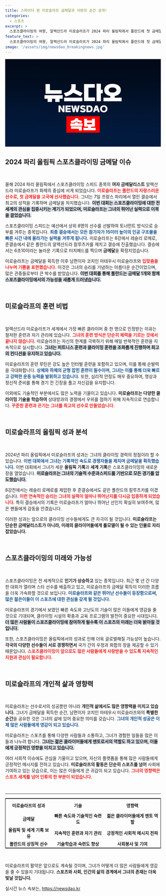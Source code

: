 ```yaml
---
title: 스파이더 퀸 미로슬라프 금메달과 사랑의 순간 공개!
categories:
  - 스포츠
excerpt: >
  스포츠클라이밍의 여왕, 알렉산드라 미로슬라프가 2024 파리 올림픽에서 폴란드에 첫 금메달을 안겼습니다! 남편과의 로맨틱한 순간이 더해진 그녀의 승리 스토리를 만나보세요.
feature_text: >
  스포츠클라이밍의 여왕, 알렉산드라 미로슬라프가 2024 파리 올림픽에서 폴란드에 첫 금메달을 안겼습니다! 남편과의 로맨틱한 순간이 더해진 그녀의 승리 스토리를 만나보세요.
image: '/assets/img/newsdao_breakingnews.jpg'
---
```


<p><img src="/assets/img/newsdao_breakingnews.jpg" alt="cryptoinkorea 속보" /></p>

<h2 data-ke-size="size26">2024 파리 올림픽 스포츠클라이밍 금메달 이슈</h2>

<p data-ke-size="size16">&nbsp;</p>

<p>올해 2024 파리 올림픽에서 스포츠클라이밍 스피드 종목의 <b>여자 금메달리스트</b> 알렉산드라 미로슬라프가 화제의 중심에 서게 되었습니다. <b><span style="color: #ee2323;">미로슬라프는 폴란드의 자랑스러운 선수로, 첫 금메달을 고국에 선사했습니다.</span></b> 그녀는 7일 프랑스 파리에서 열린 결승에서 최고의 성적을 기록하며 금메달을 차지했습니다. <b><span style="background-color: #21538527;">이번 대회는 스포츠클라이밍에 대한 전 세계의 관심을 집중시키는 계기가 되었으며, 미로슬라프는 그녀의 뛰어난 실력으로 이목을 끌었습니다.</span></b></p>

<p>스포츠클라이밍 스피드는 예선에서 상위 8명의 선수를 선발하여 토너먼트 방식으로 승부를 겨루는 종목입니다. <b><span style="color: #1a5490;">최종 결승에서는 모든 참가자가 15미터 높이의 인공 구조물을 빠른 시간 내에 올라가는 실력을 겨루게 됩니다.</span></b> 미로슬라프는 8강에서 레슬리 로메로, 준결승에서 같은 폴란드의 알렉산드라 칼루츠카를 제치고 결승에 진출했습니다. 결승에서는 6초10이라는 놀라운 기록으로 터치패드를 찍으며 <b>금메달</b>을 확정지었습니다.</p>

<p>미로슬라프는 금메달을 획득한 이후 남편이자 코치인 마테우시 미로슬라프와 <b><span style="color: #ee2323;">입맞춤을 나누며 기쁨을 표현했습니다.</span></b> 이것은 그녀의 승리를 기념하는 아름다운 순간이었으며, 많은 관중들로부터 큰 박수를 받았습니다. <b><span style="background-color: #21538527;">이번 대회를 통해 폴란드는 금메달 1개와 함께 스포츠클라이밍에서의 가능성을 새롭게 드러냈습니다.</span></b></p>

<p data-ke-size="size16">&nbsp;</p>

<h2 data-ke-size="size26">미로슬라프의 훈련 비법</h2>

<p data-ke-size="size16">&nbsp;</p>

<p>알렉산드라 미로슬라프가 세계에서 가장 빠른 클라이머 중 한 명으로 인정받는 이유는 철저한 훈련과 자기 관리에 있습니다. <b><span style="color: #ee2323;">그녀의 훈련 방식은 단순히 체력을 기르는 것에서 끝나지 않습니다.</span></b> 미로슬라프는 자신의 한계를 극복하기 위해 매일 반복적인 훈련을 지속적으로 실시합니다. <b><span style="background-color: #21538527;">그녀는 피트니스 훈련과 클라이밍 훈련을 조화롭게 진행하며 최고의 컨디션을 유지하고 있습니다.</span></b></p>

<p>미로슬라프의 훈련 루틴은 강도 높은 인터벌 훈련을 포함하고 있으며, 이를 통해 순발력을 극대화합니다. <b><span style="color: #1a5490;">상체와 하체의 균형 잡힌 훈련이 필수이며, 그녀는 이를 통해 더욱 빠르고 강력한 운동 능력을 발휘하고 있습니다.</span></b> 또한, 심리적 안정도 매우 중요하여, 명상과 정신적 준비를 통해 경기 전 긴장을 풀고 자신감을 유지합니다.</p>

<p>이외에도 기술적인 부분에서도 많은 노력을 기울이고 있습니다. <b>미로슬라프는 다양한 클라이밍 기술을 학습하여</b> 상대방과의 경쟁에서 우위를 점하기 위해 지속적으로 연습합니다. <b><span style="color: #ee2323;">꾸준한 훈련과 끈기는 그녀를 최고의 선수로 만들었습니다.</span></b></p>

<p data-ke-size="size16">&nbsp;</p>

<h2 data-ke-size="size26">미로슬라프의 올림픽 성과 분석</h2>

<p data-ke-size="size16">&nbsp;</p>

<p>2024년 파리 올림픽에서 미로슬라프의 성과는 그녀의 클라이밍 경력의 정점이라 할 수 있습니다. <b><span style="color: #1a5490;">이번 대회에서 그녀는 기록적인 속도로 경쟁자들을 제치며 금메달을 획득했습니다.</span></b> 이번 대회에서 그녀가 세운 <b>올림픽 기록</b>과 <b>세계 기록</b>은 스포츠클라이밍의 새로운 장을 열었습니다. <b><span style="background-color: #21538527;">미로슬라프는 그녀의 기술적 수준과스피드를 기반으로 모든 경기를 압도했습니다.</span></b></p>

<p>8강전에서는 레슬리 로메로를 제압한 후 준결승에서도 같은 폴란드의 칼루츠카를 이겼습니다. <b><span style="color: #ee2323;">이런 연속적인 승리는 그녀의 실력이 얼마나 뛰어난지를 다시금 입증하게 되었습니다.</span></b> 특히 결승에서의 기록은 미로슬라프가 얼마나 뛰어난 선인지 확실히 보여주며, 많은 팬들에게 감동을 안겼습니다.</p>

<p>이러한 성과는 앞으로의 클라이밍 선수들에게도 큰 자극이 될 것입니다. <b>미로슬라프는 단순한 금메달리스트가 아니라, 미래의 클라이머들에게 롤모델이 될 수 있는 인물로 자리 잡았습니다.</b></p>

<p data-ke-size="size16">&nbsp;</p>

<h2 data-ke-size="size26">스포츠클라이밍의 미래와 가능성</h2>

<p data-ke-size="size16">&nbsp;</p>

<p>스포츠클라이밍은 전 세계적으로 <b>인기가 상승하고</b> 있는 종목입니다. 최근 몇 년 간 다양한 대회가 열리며 스타 선수를 배출하고 있고, 미로슬라프의 금메달 획득이 이러한 흐름을 더욱 가속화할 것으로 보입니다. <b><span style="color: #1a5490;">미로슬라프와 같은 뛰어난 선수들이 등장함으로써, 많은 젊은이들이 이 스포츠에 대한 관심을 갖게 될 것입니다.</span></b></p>

<p>미로슬라프의 경기에서 보였던 빠른 속도와 고난도의 기술이 많은 이들에게 영감을 줄 것으로 기대되며, 클라이밍 시설의 확충과 교육 프로그램의 발전이 중요한 시대입니다. <b><span style="background-color: #21538527;">더 많은 사람들이 스포츠클라이밍에 참여하게 될수록 이 스포츠의 미래는 더욱 밝아질 것입니다.</span></b></p>

<p>또한, 스포츠클라이밍은 올림픽에서의 성과로 인해 더욱 글로벌해질 가능성이 높습니다. <b>각국의 다양한 선수들이 서로 경쟁하면서</b> 국가 간의 우정과 화합의 장을 제공할 수 있기 때문입니다. <b><span style="color: #ee2323;">스포츠클라이밍이 앞으로도 많은 사람들에게 사랑받을 수 있도록 지속적인 지원과 관심이 필요합니다.</span></b></p>

<p data-ke-size="size16">&nbsp;</p>

<h2 data-ke-size="size26">미로슬라프의 개인적 삶과 영향력</h2>

<p data-ke-size="size16">&nbsp;</p>

<p>미로슬라프는 선수로서의 성공뿐만 아니라 <b>개인적 삶에서도 많은 영향력을 미치고 있습니다.</b> 그녀가 금메달을 획득한 순간, 남편이자 코치인 마테우시 미로슬라프와의 <b>특별한 순간</b>을 공유한 것은 그녀의 삶에 있어 중요한 의미를 갖습니다. <b><span style="color: #1a5490;">그녀의 개인적 성공은 이제 많은 사람들에게 영감이 되고 있습니다.</span></b></p>

<p>미로슬라프는 스포츠를 통해 다양한 사람들과 소통하고, 그녀가 경험한 일들을 많은 이들과 나누려 합니다. <b><span style="background-color: #21538527;">그녀는 젊은 클라이머들에게 멘토로서의 역할도 하고 있으며, 이들에게 긍정적인 영향을 미치고 있습니다.</span></b></p>

<p>여러 사회적 이슈에도 관심을 기울이고 있으며, 자신의 플랫폼을 통해 많은 사람들에게 긍정적인 메시지를 전하고 있습니다. <b>미로슬라프의 활동은 단순히 스포츠를 넘어</b> 사회에 기여하고 있는 모습으로, 이는 많은 이들에게 큰 귀감이 되고 있습니다. <b><span style="color: #ee2323;">그녀의 영향력은 스포츠 세계를 넘어 인류의 한 부분이 되었습니다.</span></b></p>

<p data-ke-size="size16">&nbsp;</p>

<hr>

<table style="width:100%; border-collapse:collapse; border:1px solid #000;">
<tr>
<td style="text-align: center; height: 37px;"><b>미로슬라프의 성과</b></td>
<td style="text-align: center; height: 37px;"><b>기술</b></td>
<td style="text-align: center; height: 37px;"><b>영향력</b></td>
</tr>
<tr>
<td style="text-align: center; height: 17px;"><b>금메달</b></td>
<td style="text-align: center; height: 17px;"><b>빠른 속도와 기술적인 숙련도</b></td>
<td style="text-align: center; height: 17px;"><b>젊은 클라이머들에게 멘토 역할</b></td>
</tr>
<tr>
<td style="text-align: center; height: 17px;"><b>올림픽 및 세계 기록 보유</b></td>
<td style="text-align: center; height: 17px;"><b>지속적인 훈련과 자기 관리</b></td>
<td style="text-align: center; height: 17px;"><b>긍정적인 사회적 메시지 전파</b></td>
</tr>
<tr>
<td style="text-align: center; height: 17px;"><b>폴란드의 상징적 선수</b></td>
<td style="text-align: center; height: 17px;"><b>기술학습과 숙련도 향상</b></td>
<td style="text-align: center; height: 17px;"><b>사회봉사 및 기여</b></td>
</tr>
</table>

<p data-ke-size="size16">&nbsp;</p>

<p>미로슬라프의 활약은 앞으로도 계속될 것이며, 그녀가 어떻게 더 많은 사람들에게 영감을 줄 수 있을지 기대됩니다. <b>스포츠와 사회, 인간의 삶의 경계에서 그녀의 존재는 더욱 빛날 것입니다.</b></p>
실시간 뉴스 속보는, <a href="https://newsdao.kr" rel="dofollow">https://newsdao.kr</a>


